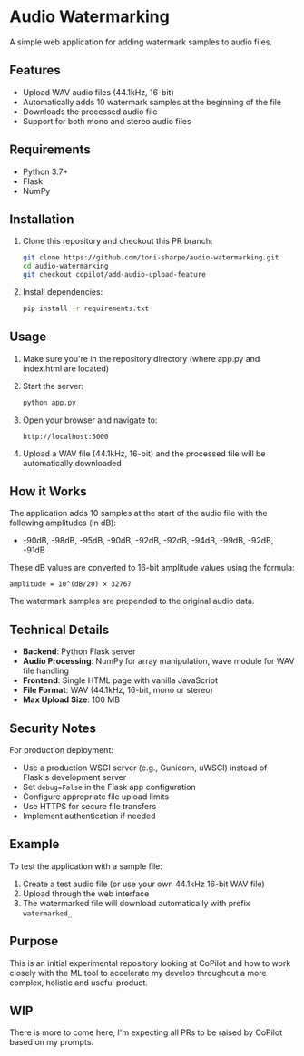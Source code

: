 # Audio Watermarking

A simple web application for adding watermark samples to audio files.

## Features

- Upload WAV audio files (44.1kHz, 16-bit)
- Automatically adds 10 watermark samples at the beginning of the file
- Downloads the processed audio file
- Support for both mono and stereo audio files

## Requirements

- Python 3.7+
- Flask
- NumPy

## Installation

1. Clone this repository and checkout this PR branch:
   ```bash
   git clone https://github.com/toni-sharpe/audio-watermarking.git
   cd audio-watermarking
   git checkout copilot/add-audio-upload-feature
   ```

2. Install dependencies:
   ```bash
   pip install -r requirements.txt
   ```

## Usage

1. Make sure you're in the repository directory (where app.py and index.html are located)

2. Start the server:
   ```bash
   python app.py
   ```

3. Open your browser and navigate to:
   ```
   http://localhost:5000
   ```

4. Upload a WAV file (44.1kHz, 16-bit) and the processed file will be automatically downloaded

## How it Works

The application adds 10 samples at the start of the audio file with the following amplitudes (in dB):
- -90dB, -98dB, -95dB, -90dB, -92dB, -92dB, -94dB, -99dB, -92dB, -91dB

These dB values are converted to 16-bit amplitude values using the formula:
```
amplitude = 10^(dB/20) × 32767
```

The watermark samples are prepended to the original audio data.

## Technical Details

- **Backend**: Python Flask server
- **Audio Processing**: NumPy for array manipulation, wave module for WAV file handling
- **Frontend**: Single HTML page with vanilla JavaScript
- **File Format**: WAV (44.1kHz, 16-bit, mono or stereo)
- **Max Upload Size**: 100 MB

## Security Notes

For production deployment:
- Use a production WSGI server (e.g., Gunicorn, uWSGI) instead of Flask's development server
- Set `debug=False` in the Flask app configuration
- Configure appropriate file upload limits
- Use HTTPS for secure file transfers
- Implement authentication if needed

## Example

To test the application with a sample file:

1. Create a test audio file (or use your own 44.1kHz 16-bit WAV file)
2. Upload through the web interface
3. The watermarked file will download automatically with prefix `watermarked_`

## Purpose

This is an initial experimental repository looking at CoPilot and how to work closely with the ML tool to accelerate my develop throughout a more complex, holistic and useful product.

## WIP

There is more to come here, I'm expecting all PRs to be raised by CoPilot based on my prompts.
